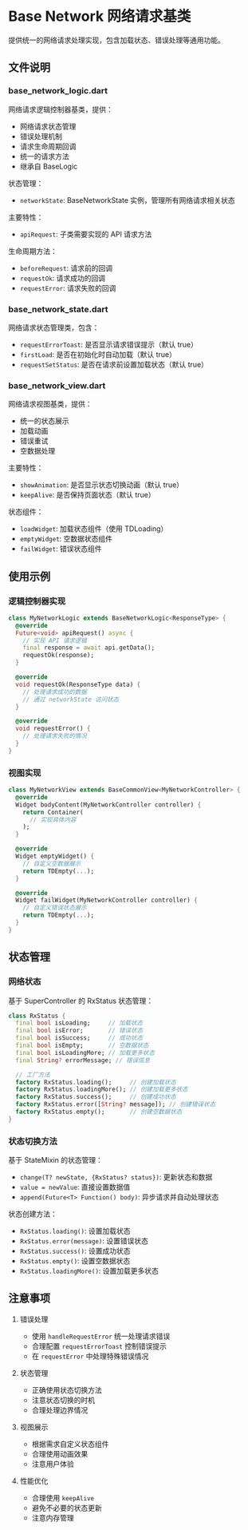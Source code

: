 # Base Network 网络请求基类

提供统一的网络请求处理实现，包含加载状态、错误处理等通用功能。

## 文件说明

### base_network_logic.dart
网络请求逻辑控制器基类，提供：
- 网络请求状态管理
- 错误处理机制
- 请求生命周期回调
- 统一的请求方法
- 继承自 BaseLogic

状态管理：
- `networkState`: BaseNetworkState 实例，管理所有网络请求相关状态

主要特性：
- `apiRequest`: 子类需要实现的 API 请求方法

生命周期方法：
- `beforeRequest`: 请求前的回调
- `requestOk`: 请求成功的回调
- `requestError`: 请求失败的回调

### base_network_state.dart
网络请求状态管理类，包含：
- `requestErrorToast`: 是否显示请求错误提示（默认 true）
- `firstLoad`: 是否在初始化时自动加载（默认 true）
- `requestSetStatus`: 是否在请求前设置加载状态（默认 true）

### base_network_view.dart
网络请求视图基类，提供：
- 统一的状态展示
- 加载动画
- 错误重试
- 空数据处理

主要特性：
- `showAnimation`: 是否显示状态切换动画（默认 true）
- `keepAlive`: 是否保持页面状态（默认 true）

状态组件：
- `loadWidget`: 加载状态组件（使用 TDLoading）
- `emptyWidget`: 空数据状态组件
- `failWidget`: 错误状态组件

## 使用示例

### 逻辑控制器实现

```dart
class MyNetworkLogic extends BaseNetworkLogic<ResponseType> {
  @override
  Future<void> apiRequest() async {
    // 实现 API 请求逻辑
    final response = await api.getData();
    requestOk(response);
  }

  @override
  void requestOk(ResponseType data) {
    // 处理请求成功的数据
    // 通过 networkState 访问状态
  }

  @override
  void requestError() {
    // 处理请求失败的情况
  }
}
```

### 视图实现
```dart
class MyNetworkView extends BaseCommonView<MyNetworkController> {
  @override
  Widget bodyContent(MyNetworkController controller) {
    return Container(
      // 实现具体内容
    );
  }

  @override
  Widget emptyWidget() {
    // 自定义空数据展示
    return TDEmpty(...);
  }

  @override
  Widget failWidget(MyNetworkController controller) {
    // 自定义错误状态展示
    return TDEmpty(...);
  }
}
```

## 状态管理

### 网络状态
基于 SuperController 的 RxStatus 状态管理：

```dart
class RxStatus {
  final bool isLoading;     // 加载状态
  final bool isError;       // 错误状态
  final bool isSuccess;     // 成功状态
  final bool isEmpty;       // 空数据状态
  final bool isLoadingMore; // 加载更多状态
  final String? errorMessage; // 错误信息

  // 工厂方法
  factory RxStatus.loading();     // 创建加载状态
  factory RxStatus.loadingMore(); // 创建加载更多状态
  factory RxStatus.success();     // 创建成功状态
  factory RxStatus.error([String? message]); // 创建错误状态
  factory RxStatus.empty();       // 创建空数据状态
}
```

### 状态切换方法
基于 StateMixin 的状态管理：

- `change(T? newState, {RxStatus? status})`: 更新状态和数据
- `value = newValue`: 直接设置数据值
- `append(Future<T> Function() body)`: 异步请求并自动处理状态

状态创建方法：
- `RxStatus.loading()`: 设置加载状态
- `RxStatus.error(message)`: 设置错误状态
- `RxStatus.success()`: 设置成功状态
- `RxStatus.empty()`: 设置空数据状态
- `RxStatus.loadingMore()`: 设置加载更多状态

## 注意事项

1. 错误处理
   - 使用 `handleRequestError` 统一处理请求错误
   - 合理配置 `requestErrorToast` 控制错误提示
   - 在 `requestError` 中处理特殊错误情况

2. 状态管理
   - 正确使用状态切换方法
   - 注意状态切换的时机
   - 合理处理边界情况

3. 视图展示
   - 根据需求自定义状态组件
   - 合理使用动画效果
   - 注意用户体验

4. 性能优化
   - 合理使用 `keepAlive`
   - 避免不必要的状态更新
   - 注意内存管理